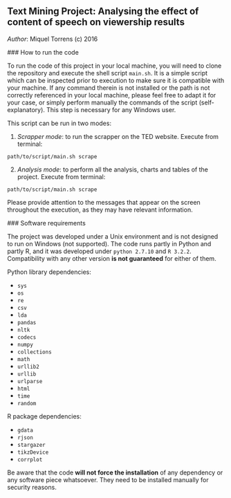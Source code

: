 
## Text Mining Project: Analysing the effect of content of speech on viewership results

*Author*: Miquel Torrens (c) 2016

### How to run the code

To run the code of this project in your local machine, you will need to clone the repository and execute the shell script ``main.sh``. It is a simple script which can be inspected prior to execution to make sure it is compatible with your machine. If any command therein is not installed or the path is not correctly referenced in your local machine, please feel free to adapt it for your case, or simply perform manually the commands of the script (self-explanatory). This step is necessary for any Windows user.

This script can be run in two modes:

 1. *Scrapper mode*: to run the scrapper on the TED website. Execute from terminal:
 
`path/to/script/main.sh scrape`
 
 2. *Analysis mode*: to perform all the analysis, charts and tables of the project. Execute from terminal:

`path/to/script/main.sh scrape`

Please provide attention to the messages that appear on the screen throughout the execution, as they may have relevant information.

### Software requirements

The project was developed under a Unix environment and is not designed to run on Windows (not supported). The code runs partly in Python and partly R, and it was developed under `python 2.7.10` and `R 3.2.2`. Compatibility with any other version **is not guaranteed** for either of them.

Python library dependencies:

 * `sys`
 * `os`
 * `re`
 * `csv`
 * `lda`
 * `pandas`
 * `nltk`
 * `codecs`
 * `numpy`
 * `collections`
 * `math`
 * `urllib2`
 * `urllib`
 * `urlparse`
 * `html`
 * `time`
 * `random`

R package dependencies:

 * `gdata`
 * `rjson`
 * `stargazer`
 * `tikzDevice`
 * `corrplot`

Be aware that the code **will not force the installation** of any dependency or any software piece whatsoever. They need to be installed manually for security reasons.
